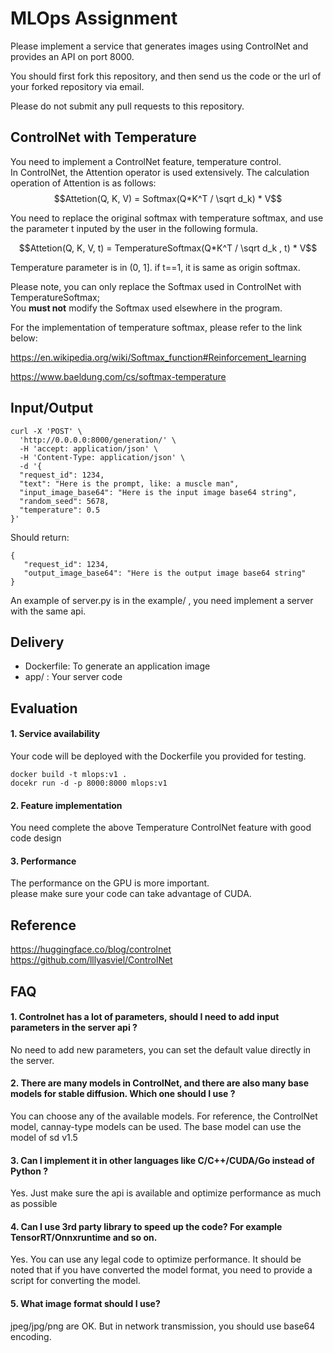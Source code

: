 # MLOps Assignment

Please implement a service that generates images using ControlNet and provides an API on port 8000.

You should first fork this repository, and then send us the code or the url of your forked repository via email.

Please do not submit any pull requests to this repository.

## ControlNet with Temperature
You need to implement a ControlNet feature, temperature control.  
In ControlNet, the Attention operator is used extensively. The calculation operation of Attention is as follows:  
$$Attetion(Q, K, V) = Softmax(Q*K^T / \sqrt d_k) * V$$  

You need to replace the original softmax with temperature softmax, and use the parameter t inputed by the user in the following formula.  

$$Attetion(Q, K, V, t) = TemperatureSoftmax(Q*K^T / \sqrt d_k , t) * V$$  
  
Temperature parameter is in (0, 1]. if t==1, it is same as origin softmax.  

Please note, you can only replace the Softmax used in ControlNet with TemperatureSoftmax;   
You **must not** modify the Softmax used elsewhere in the program.

For the implementation of temperature softmax, please refer to the link below:    

https://en.wikipedia.org/wiki/Softmax_function#Reinforcement_learning    

https://www.baeldung.com/cs/softmax-temperature    


## Input/Output
```
curl -X 'POST' \
  'http://0.0.0.0:8000/generation/' \
  -H 'accept: application/json' \
  -H 'Content-Type: application/json' \
  -d '{
  "request_id": 1234,
  "text": "Here is the prompt, like: a muscle man",
  "input_image_base64": "Here is the input image base64 string",
  "random_seed": 5678,
  "temperature": 0.5
}'
```

Should return:

```
{
   "request_id": 1234,
   "output_image_base64": "Here is the output image base64 string"
}
```

An example of server.py is in the example/ ,
you need implement a server with the same api.

## Delivery
- Dockerfile: To generate an application image
- app/ : Your server code

## Evaluation
#### 1. Service availability     
Your code will be deployed with the Dockerfile you provided for testing.   
```
docker build -t mlops:v1 .
docekr run -d -p 8000:8000 mlops:v1
```

#### 2. Feature implementation    

You need complete the above Temperature ControlNet feature with good code design

#### 3. Performance   
The performance on the GPU is more important.  
please make sure your code can take advantage of CUDA.  

## Reference
https://huggingface.co/blog/controlnet     
https://github.com/lllyasviel/ControlNet    

## FAQ
#### 1. Controlnet has a lot of parameters, should I need to add input parameters in the server api ?  
No need to add new parameters, you can set the default value directly in the server.

#### 2. There are many models in ControlNet, and there are also many base models for stable diffusion. Which one should I use ?
You can choose any of the available models. For reference, the ControlNet model, cannay-type models can be used. The base model can use the model of sd v1.5

#### 3. Can I implement it in other languages like C/C++/CUDA/Go instead of Python ?  
Yes. Just make sure the api is available and optimize performance as much as possible  

#### 4. Can I use 3rd party library to speed up the code? For example TensorRT/Onnxruntime and so on.   
Yes. You can use any legal code to optimize performance. It should be noted that if you have converted the model format, you need to provide a script for converting the model.  

#### 5. What image format should I use? 
jpeg/jpg/png are OK. But in network transmission, you should use base64 encoding.

